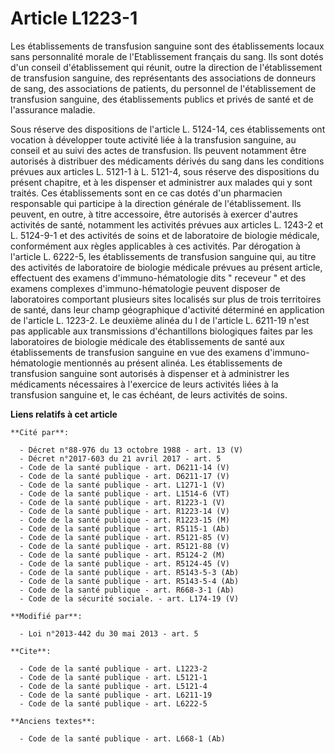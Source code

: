 # Article L1223-1

Les établissements de transfusion sanguine sont des établissements locaux sans personnalité morale de l'Etablissement
français du sang. Ils sont dotés d'un conseil d'établissement qui réunit, outre la direction de l'établissement de
transfusion sanguine, des représentants des associations de donneurs de sang, des associations de patients, du personnel de
l'établissement de transfusion sanguine, des établissements publics et privés de santé et de l'assurance maladie. 

Sous réserve des dispositions de l'article L. 5124-14, ces établissements ont vocation à développer toute activité liée à la
transfusion sanguine, au conseil et au suivi des actes de transfusion. Ils peuvent notamment être autorisés à distribuer des
médicaments dérivés du sang dans les conditions prévues aux articles L. 5121-1 à L. 5121-4, sous réserve des dispositions du
présent chapitre, et à les dispenser et administrer aux malades qui y sont traités. Ces établissements sont en ce cas dotés
d'un pharmacien responsable qui participe à la direction générale de l'établissement. Ils peuvent, en outre, à titre
accessoire, être autorisés à exercer d'autres activités de santé, notamment les activités prévues aux articles L. 1243-2 et
L. 5124-9-1 et des activités de soins et de laboratoire de biologie médicale, conformément aux règles applicables à ces
activités. Par dérogation à l'article L. 6222-5, les établissements de transfusion sanguine qui, au titre des activités de
laboratoire de biologie médicale prévues au présent article, effectuent des examens d'immuno-hématologie dits " receveur " et
des examens complexes d'immuno-hématologie peuvent disposer de laboratoires comportant plusieurs sites localisés sur plus de
trois territoires de santé, dans leur champ géographique d'activité déterminé en application de l'article L. 1223-2. Le
deuxième alinéa du I de l'article L. 6211-19 n'est pas applicable aux transmissions d'échantillons biologiques faites par les
laboratoires de biologie médicale des établissements de santé aux établissements de transfusion sanguine en vue des examens
d'immuno-hématologie mentionnés au présent alinéa. Les établissements de transfusion sanguine sont autorisés à dispenser et à
administrer les médicaments nécessaires à l'exercice de leurs activités liées à la transfusion sanguine et, le cas échéant,
de leurs activités de soins.

**Liens relatifs à cet article**

	**Cité par**:

	  - Décret n°88-976 du 13 octobre 1988 - art. 13 (V)
	  - Décret n°2017-603 du 21 avril 2017 - art. 5
	  - Code de la santé publique - art. D6211-14 (V)
	  - Code de la santé publique - art. D6211-17 (V)
	  - Code de la santé publique - art. L1271-1 (V)
	  - Code de la santé publique - art. L1514-6 (VT)
	  - Code de la santé publique - art. R1223-1 (V)
	  - Code de la santé publique - art. R1223-14 (V)
	  - Code de la santé publique - art. R1223-15 (M)
	  - Code de la santé publique - art. R5115-1 (Ab)
	  - Code de la santé publique - art. R5121-85 (V)
	  - Code de la santé publique - art. R5121-88 (V)
	  - Code de la santé publique - art. R5124-2 (M)
	  - Code de la santé publique - art. R5124-45 (V)
	  - Code de la santé publique - art. R5143-5-3 (Ab)
	  - Code de la santé publique - art. R5143-5-4 (Ab)
	  - Code de la santé publique - art. R668-3-1 (Ab)
	  - Code de la sécurité sociale. - art. L174-19 (V)

	**Modifié par**:

	  - Loi n°2013-442 du 30 mai 2013 - art. 5

	**Cite**:

	  - Code de la santé publique - art. L1223-2
	  - Code de la santé publique - art. L5121-1
	  - Code de la santé publique - art. L5121-4
	  - Code de la santé publique - art. L6211-19
	  - Code de la santé publique - art. L6222-5

	**Anciens textes**:

	  - Code de la santé publique - art. L668-1 (Ab)

